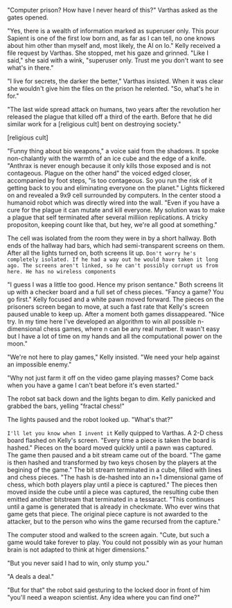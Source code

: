 <!-- Kelly and the unique visit a weapons scentist to seek help on the dark star -->

  "Computer prison? How have I never heard of this?" Varthas asked as the gates opened. 

  "Yes, there is a wealth of information marked as superuser only. This pour Sapient is one of the first low born and, as far as I can tell, no one knows about him other than myself and, most likely, the AI on Io." Kelly received a file request by Varthas. She stopped, met his gaze and grinned. "Like I said," she said with a wink, "superuser only. Trust me you don't want to see what's in there."

  "I live for secrets, the darker the better," Varthas insisted. When it was clear she wouldn't give him the files on the prison he relented. "So, what's he in for."

  "The last wide spread attack on humans, two years after the revolution her released the plague that killed off a third of the earth. Before that he did similar work for a [religious cult] bent on destroying society."

[religious cult] <!-- same cult as in durga? that could be cool. -->

  "Funny thing about bio weapons," a voice said from the shadows. It spoke non-chalantly with the warmth of an ice cube and the edge of a knife. "Anthrax is never enough because it only kills those exposed and is not contageous. Plague on the other hand" the voiced edged closer, accompanied by foot steps, "is too contageous. So you run the risk of it getting back to you and eliminating everyone on the planet." Lights flickered on and revealed a 9x9 cell surrounded by computers. In the center stood a humanoid robot which was directly wired into the wall. "Even if you have a cure for the plague it can mutate and kill everyone. My solution was to make a plague that self terminated after several milliion replications. A tricky propositon, keeping count like that, but hey, we're all good at something."

  The cell was isolated from the room they were in by a short hallway. Both ends of the hallway had bars, which had semi-transparent screens on them. After all the lights turned on, both screens lit up. `Don't worry he's completely isolated. If he had a way out he would have taken it long ago. The screens aren't linked, so he can't possibly corrupt us from here. He has no wireless components`

  "I guess I was a little too good. Hence my prison sentance." Both screens lit up with a checker board and a full set of chess pieces. "Fancy a game? You go first." Kelly focused and a white pawn moved forward. The pieces on the prisoners screen began to move, at such a fast rate that Kelly's screen paused unable to keep up. After a moment both games dissappeared. "Nice try. In my time here I've developed an algorithm to win all possible n-dimensional chess games, where n can be any real number. It wasn't easy but I have a lot of time on my hands and all the computational power on the moon."

  "We're not here to play games," Kelly insisted. "We need your help against an impossible enemy."

  "Why not just farm it off on the video game playing masses? Come back when you have a game I can't beat before it's even started."

  The robot sat back down and the lights began to dim. Kelly panicked and grabbed the bars, yelling "fractal chess!"

  The lights paused and the robot looked up. "What's that?"

  `I'll let you know when I invent it` Kelly quipped to Varthas. A 2-D chess board flashed on Kelly's screen. "Every time a piece is taken the board is hashed." Pieces on the board moved quickly until a pawn was captured. The game then paused and a bit stream came out of the board. "The game is then hashed and transformed by two keys chosen by the players at the begining of the game." The bit stream terminated in a cube, filled with lines and chess pieces. "The hash is de-hashed into an n+1 dimensional game of chess, which both players play until a piece is captured." The pieces then moved inside the cube until a piece was captured, the resulting cube then emitted another bitstream that terminated in a tessaract. "This continues until a game is generated that is already in checkmate. Who ever wins that game gets that piece. The original piece capture is not awarded to the attacker, but to the person who wins the game recursed from the capture."

  The computer stood and walked to the screen again. "Cute, but such a game would take forever to play. You could not possibly win as your human brain is not adapted to think at higer dimensions."

  "But you never said I had to win, only stump you."

  "A deals a deal."

<!-- kelly tells him about IO and his immense computing power. The robot concludes that it cannot be solved with a digital attack, but only by brute force-->

  "But for that" the robot said gesturing to the locked door in front of him "you'll need a weapon scientist. Any idea where you can find one?"
